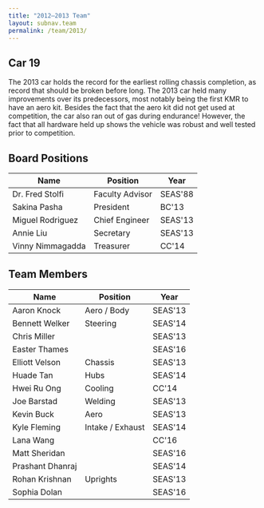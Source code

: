 ```yaml
---
title: "2012–2013 Team"
layout: subnav.team
permalink: /team/2013/
---
```


## Car 19

The 2013 car holds the record for the earliest rolling chassis completion, as record that should be broken before long. The 2013 car held many improvements over its predecessors, most notably being the first KMR to have an aero kit. Besides the fact that the aero kit did not get used at competition, the car also ran out of gas during endurance! However, the fact that all hardware held up shows the vehicle was robust and well tested prior to competition.

## Board Positions

<table>
  <thead><tr>
    <th>Name</th>
    <th>Position</th>
    <th>Year</th>
  </tr></thead>
  <tbody>
    <tr><td>Dr. Fred Stolfi</td><td>Faculty Advisor</td><td>SEAS'88</td></tr>
    <tr><td>Sakina Pasha</td><td>President</td><td>BC'13</td></tr>
    <tr><td>Miguel Rodriguez</td><td>Chief Engineer</td><td>SEAS'13</td></tr>
    <tr><td>Annie Liu</td><td>Secretary</td><td>SEAS'13</td></tr>
    <tr><td>Vinny Nimmagadda</td><td>Treasurer</td><td>CC'14</td></tr>
  </tbody>
</table>

## Team Members

<table>
  <thead><tr>
    <th>Name</th>
    <th>Position</th>
    <th>Year</th>
  </tr></thead>
  <tbody>
    <tr><td>Aaron Knock</td><td>Aero / Body</td><td>SEAS'13</td></tr>
    <tr><td>Bennett Welker</td><td>Steering</td><td>SEAS'14</td></tr>
    <tr><td>Chris Miller</td><td></td><td>SEAS'13</td></tr>
    <tr><td>Easter Thames</td><td></td><td>SEAS'16</td></tr>
    <tr><td>Elliott Velson</td><td>Chassis</td><td>SEAS'13</td></tr>
    <tr><td>Huade Tan</td><td>Hubs</td><td>SEAS'14</td></tr>
    <tr><td>Hwei Ru Ong</td><td>Cooling</td><td>CC'14</td></tr>
    <tr><td>Joe Barstad</td><td>Welding</td><td>SEAS'13</td></tr>
    <tr><td>Kevin Buck</td><td>Aero</td><td>SEAS'13</td></tr>
    <tr><td>Kyle Fleming</td><td>Intake / Exhaust</td><td>SEAS'14</td></tr>
    <tr><td>Lana Wang</td><td></td><td>CC'16</td></tr>
    <tr><td>Matt Sheridan</td><td></td><td>SEAS'16</td></tr>
    <tr><td>Prashant Dhanraj</td><td></td><td>SEAS'14</td></tr>
    <tr><td>Rohan Krishnan</td><td>Uprights</td><td>SEAS'13</td></tr>
    <tr><td>Sophia Dolan</td><td></td><td>SEAS'16</td></tr>
  </tbody>
</table>
